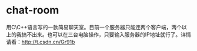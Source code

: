# chat-room
用C\C++语言写的一款简易聊天室。目前一个服务器只能连两个客户端，两个以上的我搞不出来。也可以在三台电脑操作，只要输入服务器的IP地址就行了。详情请看：http://t.csdn.cn/Gr91b
